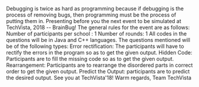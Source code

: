 Debugging is twice as hard as programming because if debugging is the process of removing bugs, then programming must be the process of putting them in. Presenting before you the next event to be simulated at TechVista, 2018 -- BrainBug! The general rules for the event are as follows: Number of participants per school : 1 Number of rounds: 1 All codes in the questions will be in Java and C++ languages. The questions mentioned will be of the following types: Error rectification: The participants will have to rectify the errors in the program so as to get the given output. Hidden Code: Participants are to fill the missing code so as to get the given output. Rearrangement: Participants are to rearrange the disordered parts in correct order to get the given output. Predict the Output: participants are to predict the desired output. See you at TechVista'18! Warm regards, Team TechVista
